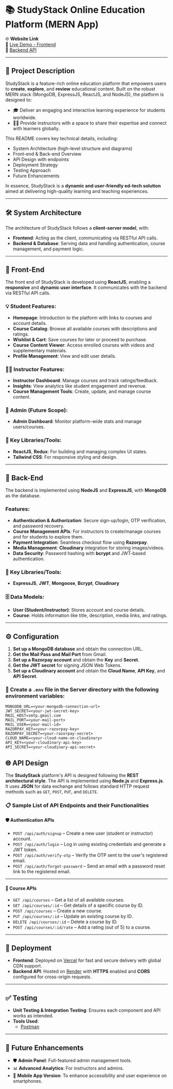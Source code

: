 # 📚 StudyStack Online Education Platform (MERN App)

🌐 **Website Link**  
🔗 [Live Demo - Frontend](https://studystack-edtech.vercel.app)  
🔗 [Backend API](https://studystack-backend.onrender.com)

---

## 📖 Project Description

StudyStack is a feature-rich online education platform that empowers users to **create**, **explore**, and **review** educational content. Built on the robust MERN stack (MongoDB, ExpressJS, ReactJS, and NodeJS), the platform is designed to:

- 🎓 Deliver an engaging and interactive learning experience for students worldwide.
- 👩‍🏫 Provide instructors with a space to share their expertise and connect with learners globally.

This README covers key technical details, including:

- System Architecture (high-level structure and diagrams)
- Front-end & Back-end Overview
- API Design with endpoints
- Deployment Strategy
- Testing Approach
- Future Enhancements

In essence, StudyStack is a **dynamic and user-friendly ed-tech solution** aimed at delivering high-quality learning and teaching experiences.

---

## 🛠️ System Architecture

The architecture of StudyStack follows a **client-server model**, with:

- **Frontend**: Acting as the client, communicating via RESTful API calls.
- **Backend & Database**: Serving data and handling authentication, course management, and payment logic.

---

## 🎨 Front-End

The front end of StudyStack is developed using **ReactJS**, enabling a **responsive** and **dynamic user interface**. It communicates with the backend via RESTful API calls.

### 💡 Student Features:
- **Homepage**: Introduction to the platform with links to courses and account details.
- **Course Catalog**: Browse all available courses with descriptions and ratings.
- **Wishlist & Cart**: Save courses for later or proceed to purchase.
- **Course Content Viewer**: Access enrolled courses with videos and supplementary materials.
- **Profile Management**: View and edit user details.

### 👩‍🏫 Instructor Features:
- **Instructor Dashboard**: Manage courses and track ratings/feedback.
- **Insights**: View analytics like student engagement and revenue.
- **Course Management Tools**: Create, update, and manage course content.

### 🔐 Admin (Future Scope):
- **Admin Dashboard**: Monitor platform-wide stats and manage users/courses.

### 🔑 Key Libraries/Tools:
- **ReactJS**, **Redux**: For building and managing complex UI states.
- **Tailwind CSS**: For responsive styling and design.

---

## 🔗 Back-End

The backend is implemented using **NodeJS** and **ExpressJS**, with **MongoDB** as the database.

### Features:
- **Authentication & Authorization**: Secure sign-up/login, OTP verification, and password recovery.
- **Course Management APIs**: For instructors to create/manage courses and for students to explore them.
- **Payment Integration**: Seamless checkout flow using **Razorpay**.
- **Media Management**: **Cloudinary** integration for storing images/videos.
- **Data Security**: Password hashing with **bcrypt** and JWT-based authentication.

### 🔑 Key Libraries/Tools:
- **ExpressJS**, **JWT**, **Mongoose**, **Bcrypt**, **Cloudinary**

### 🗄️ Data Models:
- **User (Student/Instructor)**: Stores account and course details.
- **Course**: Holds information like title, description, media links, and ratings.

---

## ⚙️ Configuration

1. **Set up a MongoDB database** and obtain the connection URL.  
2. **Get the Mail Pass and Mail Port** from Gmail.  
3. **Set up a Razorpay account** and obtain the **Key** and **Secret**.  
4. **Get the JWT secret** for signing JSON Web Tokens.  
5. **Set up a Cloudinary account** and obtain the **Cloud Name**, **API Key**, and **API Secret**.  

### 📝 Create a `.env` file in the **Server** directory with the following environment variables:
```env
MONGODB_URL=<your-mongodb-connection-url>
JWT_SECRET=<your-jwt-secret-key>
MAIL_HOST=smtp.gmail.com
MAIL_PORT=<your-mail-port>
MAIL_USER=<your-mail-id>
RAZORPAY_KEY=<your-razorpay-key>
RAZORPAY_SECRET=<your-razorpay-secret>
CLOUD_NAME=<your-cloud-name-on-cloudinary>
API_KEY=<your-cloudinary-api-key>
API_SECRET=<your-cloudinary-api-secret>
```

## 🌐 API Design

The **StudyStack** platform's API is designed following the **REST architectural style**. The API is implemented using **Node.js** and **Express.js**. It uses **JSON** for data exchange and follows standard HTTP request methods such as `GET`, `POST`, `PUT`, and `DELETE`.  

### 📋 Sample List of API Endpoints and their Functionalities

#### 🛡 Authentication APIs
- `POST /api/auth/signup` – Create a new user (student or instructor) account.  
- `POST /api/auth/login` – Log in using existing credentials and generate a JWT token.  
- `POST /api/auth/verify-otp` – Verify the OTP sent to the user's registered email.  
- `POST /api/auth/forgot-password` – Send an email with a password reset link to the registered email.  

---

#### 📘 Course APIs
- `GET /api/courses` – Get a list of all available courses.  
- `GET /api/courses/:id` – Get details of a specific course by ID.  
- `POST /api/courses` – Create a new course.  
- `PUT /api/courses/:id` – Update an existing course by ID.  
- `DELETE /api/courses/:id` – Delete a course by ID.  
- `POST /api/courses/:id/rate` – Add a rating (out of 5) to a course.  

---


## 🚀 Deployment

- **Frontend**: Deployed on [Vercel](https://vercel.com) for fast and secure delivery with global CDN support.  
- **Backend API**: Hosted on [Render](https://render.com) with **HTTPS** enabled and **CORS** configured for cross-origin requests.

---

## ✅ Testing

- **Unit Testing & Integration Testing**: Ensures each component and API works as intended.  
- **Tools Used**:  
  - [Postman](https://www.postman.com/)  

---

## 🔮 Future Enhancements

- 🛡️ **Admin Panel**: Full-featured admin management tools.  
- 📊 **Advanced Analytics**: For instructors and admins.  
- 📱 **Mobile App Version**: To enhance accessibility and user experience on smartphones. 
 

